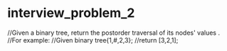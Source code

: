 # interview_problem_2
//Given a binary tree, return the postorder traversal of its nodes' values .
//For example:
//Given binary tree{1,#,2,3};
//return [3,2,1];
